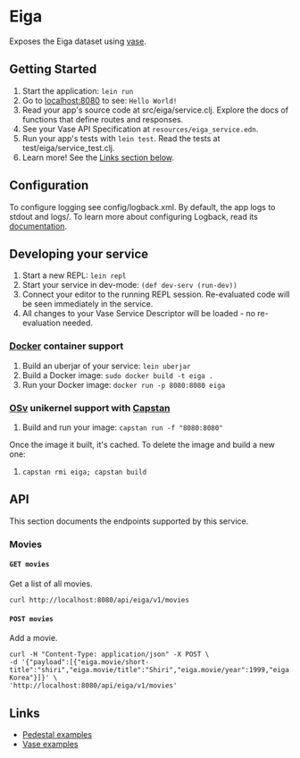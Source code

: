 # Eiga

Exposes the Eiga dataset using [vase](https://github.com/cognitect-labs/vase).

## Getting Started

1. Start the application: `lein run`
2. Go to [localhost:8080](http://localhost:8080/) to see: `Hello World!`
3. Read your app's source code at src/eiga/service.clj. Explore the docs of functions
   that define routes and responses.
4. See your Vase API Specification at `resources/eiga_service.edn`.
5. Run your app's tests with `lein test`. Read the tests at test/eiga/service_test.clj.
6. Learn more! See the [Links section below](#links).


## Configuration

To configure logging see config/logback.xml. By default, the app logs to stdout and logs/.
To learn more about configuring Logback, read its [documentation](http://logback.qos.ch/documentation.html).


## Developing your service

1. Start a new REPL: `lein repl`
2. Start your service in dev-mode: `(def dev-serv (run-dev))`
3. Connect your editor to the running REPL session.
   Re-evaluated code will be seen immediately in the service.
4. All changes to your Vase Service Descriptor will be loaded - no re-evaluation
   needed.

### [Docker](https://www.docker.com/) container support

1. Build an uberjar of your service: `lein uberjar`
2. Build a Docker image: `sudo docker build -t eiga .`
3. Run your Docker image: `docker run -p 8080:8080 eiga`

### [OSv](http://osv.io/) unikernel support with [Capstan](http://osv.io/capstan/)

1. Build and run your image: `capstan run -f "8080:8080"`

Once the image it built, it's cached.  To delete the image and build a new one:

1. `capstan rmi eiga; capstan build`


## API

This section documents the endpoints supported by this service.

### Movies

#### `GET movies`

Get a list of all movies.
```shell
curl http://localhost:8080/api/eiga/v1/movies
```

#### `POST movies`

Add a movie.
```shell
curl -H "Content-Type: application/json" -X POST \
-d '{"payload":[{"eiga.movie/short-title":"shiri","eiga.movie/title":"Shiri","eiga.movie/year":1999,"eiga.movie/country":"South Korea"}]}' \
'http://localhost:8080/api/eiga/v1/movies'
```


## Links

 * [Pedestal examples](https://github.com/pedestal/samples)
 * [Vase examples](https://github.com/cognitect-labs/vase/samples)
